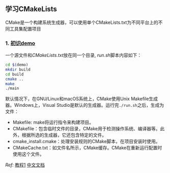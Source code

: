 ## 学习CMakeLists

CMake是一个构建系统生成器，可以使用单个CMakeLists.txt为不同平台上的不同工具集配置项目


### 1. [初识demo](../part5_CMakeLists/demo/)

一个源文件和*CMakeLists.txt*放在同一个目录, *run.sh*脚本内容如下：

```run.sh
cd $(demo)
mkdir build
cd build
cmake ..
make
./main 
```

默认情况下，在GNU/Linux和macOS系统上，CMake使用Unix Makefile生成器。Windows上，Visual Studio是默认的生成器。运行完`./run.sh`之后，生成为文件：

* Makefile: make将运行指令来构建项目。
* CMakefile：包含临时文件的目录，CMake用于检测操作系统、编译器等。此外，根据所选的生成器，它还包含特定的文件。
* cmake_install.cmake：处理安装规则的CMake脚本，在项目安装时使用。
* CMakeCache.txt：如文件名所示，CMake缓存。CMake在重新运行配置时使用这个文件。

*Ref:* 
[教程1](https://zhuanlan.zhihu.com/p/534439206)
[中文文档](https://www.bookstack.cn/read/CMake-Cookbook/README.md)